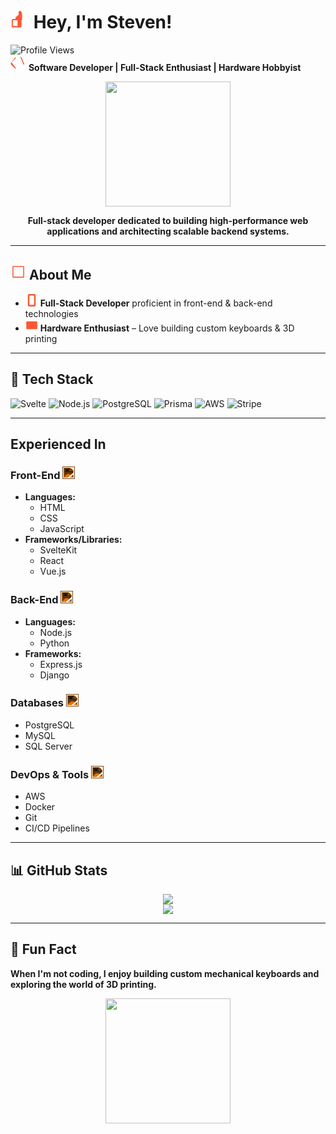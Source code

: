 # **<svg xmlns="http://www.w3.org/2000/svg" width="30" height="30" fill="#FF5733" viewBox="0 0 16 16"> <path d="M6.956 1.745C7.021 1.538 7.146 1.357 7.318 1.23c.171-.126.386-.181.603-.17h.002c.252.005.509.078.733.224.224.146.422.341.582.566.16.224.286.467.371.712.085.245.15.492.199.736l.002.01c.05.24.077.48.077.716v4.689l-.5.5v5a1 1 0 0 1-1 1H2a1 1 0 0 1-1-1v-5c0-.265.105-.52.293-.707A1 1 0 0 1 2 8h1.5l.11-.003h.49l.276-1.106a1 1 0 0 1 .204-.38l1.646-1.646a.5.5 0 0 1 .707 0zM2 9v5h4V9H2z"/> </svg> Hey, I'm Steven!**  

![Profile Views](https://komarev.com/ghpvc/?username=httpsteven&style=flat-square)  
<svg xmlns="http://www.w3.org/2000/svg" width="25" height="25" fill="#FF5733" viewBox="0 0 16 16"> <path d="M10.478 1.647a.5.5 0 0 1 .646.271l3 7a.5.5 0 0 1-.916.39l-3-7a.5.5 0 0 1 .27-.646zM5.354 2.354a.5.5 0 0 1 0 .708L1.707 6.707a1 1 0 0 0 0 1.414L5.354 12.95a.5.5 0 1 1-.708.708l-3.646-3.646a2 2 0 0 1 0-2.828L4.646 2.354a.5.5 0 0 1 .708 0z"/> </svg> **Software Developer | Full-Stack Enthusiast | Hardware Hobbyist**  
<div align="center">
<img src="https://media4.giphy.com/media/a5viI92PAF89q/giphy.gif" width="200">
  </div>
<div align="center">
  
  <b>Full-stack developer dedicated to building high-performance web applications and architecting scalable backend systems.</b>
</div>

---

## **<svg xmlns="http://www.w3.org/2000/svg" width="25" height="25" fill="#FF5733" viewBox="0 0 16 16"> <path d="M3 14s-1 0-1-1V3a1 1 0 0 1 1-1h10a1 1 0 0 1 1 1v10s0 1-1 1H3zm10-1V3H3v10h10z"/> </svg> About Me**
- <svg xmlns="http://www.w3.org/2000/svg" width="20" height="20" fill="#FF5733" viewBox="0 0 16 16"> <path d="M5 0h6a2 2 0 0 1 2 2v12a2 2 0 0 1-2 2H5a2 2 0 0 1-2-2V2a2 2 0 0 1 2-2zm1 2a1 1 0 0 0-1 1v10a1 1 0 0 0 1 1h4a1 1 0 0 0 1-1V3a1 1 0 0 0-1-1H6z"/> </svg> **Full-Stack Developer** proficient in front-end & back-end technologies  
- <svg xmlns="http://www.w3.org/2000/svg" width="20" height="20" fill="#FF5733" viewBox="0 0 16 16"> <path d="M1 4a1 1 0 0 1 1-1h12a1 1 0 0 1 1 1v8a1 1 0 0 1-1 1H2a1 1 0 0 1-1-1V4zm10 2h1v1h-1V6zm-2 0h1v1H9V6zm-2 0h1v1H7V6zm-2 0h1v1H5V6zm10 2h1v1h-1V8zm-2 0h1v1h-1V8zm-2 0h1v1h-1V8zm-2 0h1v1H7V8zm-2 0h1v1H5V8z"/> </svg> **Hardware Enthusiast** – Love building custom keyboards & 3D printing  

---

## **🚀 Tech Stack**
![Svelte](https://img.shields.io/badge/SvelteKit-%23FF3E00.svg?style=flat&logo=svelte&logoColor=white)
![Node.js](https://img.shields.io/badge/Node.js-43853D?style=flat&logo=node.js&logoColor=white)
![PostgreSQL](https://img.shields.io/badge/PostgreSQL-316192?style=flat&logo=postgresql&logoColor=white)
![Prisma](https://img.shields.io/badge/Prisma-2D3748?style=flat&logo=prisma&logoColor=white)
![AWS](https://img.shields.io/badge/AWS-232F3E?style=flat&logo=amazon-aws&logoColor=white)
![Stripe](https://img.shields.io/badge/Stripe-%230055FF.svg?style=flat&logo=stripe&logoColor=white)

---
## **Experienced In**

### **Front-End** <img src="https://cdn.jsdelivr.net/npm/bootstrap-icons@1.10.3/icons/window-sidebar.svg" width="20" style="filter: invert(100%) sepia(90%) saturate(700%) hue-rotate(360deg) brightness(95%) contrast(90%);"/>
- **Languages:**  
  - HTML  
  - CSS  
  - JavaScript  
- **Frameworks/Libraries:**  
  - SvelteKit  
  - React  
  - Vue.js  

### **Back-End** <img src="https://cdn.jsdelivr.net/npm/bootstrap-icons@1.10.3/icons/server.svg" width="20" style="filter: invert(100%) sepia(90%) saturate(700%) hue-rotate(360deg) brightness(95%) contrast(90%);"/>
- **Languages:**  
  - Node.js  
  - Python  
- **Frameworks:**  
  - Express.js  
  - Django  

### **Databases** <img src="https://cdn.jsdelivr.net/npm/bootstrap-icons@1.10.3/icons/database-fill.svg" width="20" style="filter: invert(100%) sepia(90%) saturate(700%) hue-rotate(360deg) brightness(95%) contrast(90%);"/>
- PostgreSQL  
- MySQL  
- SQL Server  

### **DevOps & Tools** <img src="https://cdn.jsdelivr.net/npm/bootstrap-icons@1.10.3/icons/cloud-fill.svg" width="20" style="filter: invert(100%) sepia(90%) saturate(700%) hue-rotate(360deg) brightness(95%) contrast(90%);"/>
- AWS  
- Docker  
- Git  
- CI/CD Pipelines  

---

## **📊 GitHub Stats**
<div align="center">
  <img src="https://github-readme-streak-stats.herokuapp.com/?user=httpsteven&theme=dark&hide_border=true" />
  <br>
  <img src="https://github-readme-stats.vercel.app/api?username=httpsteven&show_icons=true&theme=dark&hide_border=true" />
</div>

---

## **🎯 Fun Fact**
**When I'm not coding, I enjoy building custom mechanical keyboards and exploring the world of 3D printing.**  

<div align="center">
  <img src="https://media2.giphy.com/media/maNB0qAiRVAty/giphy.gif" width="200">
</div>
